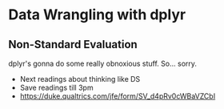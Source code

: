 # Data Wrangling with dplyr

## Non-Standard Evaluation

dplyr's gonna do some really obnoxious stuff. So... sorry. 


- Next readings about thinking like DS
- Save readings till 3pm
- https://duke.qualtrics.com/jfe/form/SV_d4pRv0cWBaVZCbI